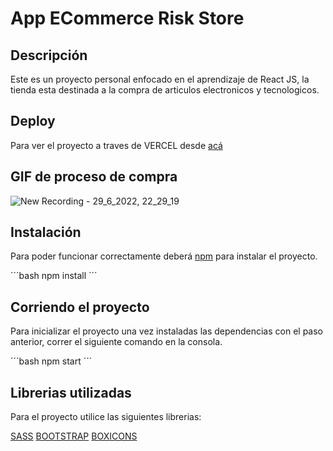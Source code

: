 # App ECommerce Risk Store

## Descripción

Este es un proyecto personal enfocado en el aprendizaje de React JS, la tienda esta destinada a la compra de articulos electronicos y tecnologicos.

## Deploy 

Para ver el proyecto a traves de VERCEL desde [acá](https://risk-store.vercel.app/)

## GIF de proceso de compra 

![New Recording - 29_6_2022, 22_29_19](https://user-images.githubusercontent.com/97135871/176575397-2d137f88-3f13-4bc6-b781-fbc47ff5eb88.gif)

## Instalación

Para poder funcionar correctamente deberá [npm](https://www.npmjs.com/) para instalar el proyecto.

´´´bash
npm install
´´´

## Corriendo el proyecto 

Para inicializar el proyecto una vez instaladas las dependencias con el paso anterior, correr el siguiente comando en la consola.

´´´bash
npm start
´´´

## Librerias utilizadas

Para el proyecto utilice las siguientes librerias:

[SASS](https://sass-lang.com/)
[BOOTSTRAP](https://react-bootstrap.github.io/)
[BOXICONS](https://boxicons.com/)
